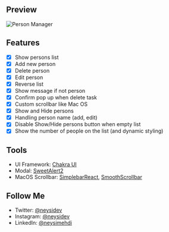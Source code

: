 ## Preview
![Person Manager](https://i.ibb.co/6mDHznG/screencapture-persons-manager-herokuapp-2020-12-20-11-55-27.png)

## Features
- [x] Show persons list
- [x] Add new person
- [x] Delete person
- [x] Edit person
- [x] Reverse list
- [x] Show message if not person
- [x] Confirm pop up when delete task
- [x] Custom scrollbar like Mac OS
- [x] Show and Hide persons
- [x] Handling person name (add, edit)
- [x] Disable Show/Hide persons button when empty list
- [x] Show the number of people on the list (and dynamic styling)

## Tools
- UI Framework: [Chakra UI](https://chakra-ui.com)
- Modal: [SweetAlert2](https://sweetalert2.github.io)
- MacOS Scrollbar: [SimplebarReact](https://github.com/Grsmto/simplebar/tree/master/packages/simplebar-react), [SmoothScrollbar](https://idiotwu.github.io/smooth-scrollbar)

## Follow Me
- Twitter: [@neysidev](https://twitter.com/neysidev)
- Instagram: [@neysidev](https://instagram.com/neysidev)
- LinkedIn: [@neysimehdi](https://linkedin.com/in/neysimehdi)
